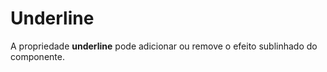 # Underline

A propriedade **underline** pode adicionar ou remove o efeito sublinhado do componente.